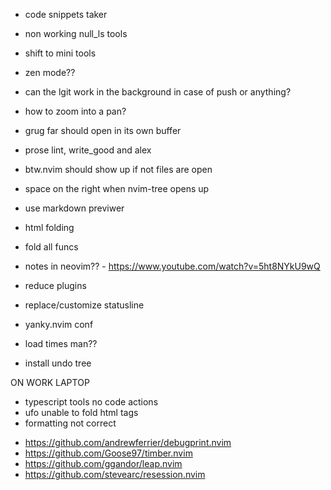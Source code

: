 - code snippets taker
- non working null_ls tools
- shift to mini tools
- zen mode??
- can the lgit work in the background in case of push or anything?
- how to zoom into a pan?
- grug far should open in its own buffer
- prose lint, write_good and alex
- btw.nvim should show up if not files are open
- space on the right when nvim-tree opens up
- use markdown previwer
- html folding
- fold all funcs
- notes in neovim?? - https://www.youtube.com/watch?v=5ht8NYkU9wQ

- reduce plugins
- replace/customize statusline
- yanky.nvim conf
- load times man??
- install undo tree

ON WORK LAPTOP

- typescript tools no code actions
- ufo unable to fold html tags
- formatting not correct

<!-- plugins to install -->

- https://github.com/andrewferrier/debugprint.nvim
- https://github.com/Goose97/timber.nvim
- https://github.com/ggandor/leap.nvim
- https://github.com/stevearc/resession.nvim
